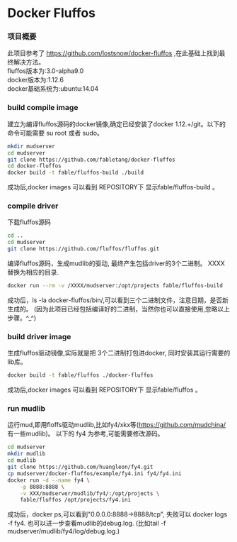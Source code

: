 Docker Fluffos
==============
### 项目概要 

此项目参考了 https://github.com/lostsnow/docker-fluffos ,在此基础上找到最终解决方法。<br> 
fluffos版本为:3.0-alpha9.0<br> 
docker版本为:1.12.6<br> 
docker基础系统为:ubuntu:14.04<br> 

### build compile image

  建立为编译fluffos源码的docker镜像,确定已经安装了docker 1.12.+/git。以下的命令可能需要
su root 或者 sudo。
```bash
mkdir mudserver
cd mudserver
git clone https://github.com/fabletang/docker-fluffos
cd docker-fluffos
docker build -t fable/fluffos-build ./build
```
成功后,docker images 可以看到  REPOSITORY下 显示fable/fluffos-build  。

### compile driver

  下载fluffos源码
```bash
cd ..
cd mudserver 
git clone https://github.com/fluffos/fluffos.git
```
  编译fluffos源码，生成mudlib的驱动, 最终产生包括driver的3个二进制。 
XXXX替换为相应的目录.

```bash
docker run --rm -v /XXXX/mudserver:/opt/projects fable/fluffos-build
```
成功后，ls -la docker-fluffos/bin/,可以看到三个二进制文件，注意日期，是否新生成的。
(因为此项目已经包括编译好的二进制，当然你也可以直接使用,忽略以上步骤。^_^)

### build driver image

  生成fluffos驱动镜像,实际就是把 3个二进制打包进docker, 同时安装其运行需要的lib库。
```bash
docker build -t fable/fluffos ./docker-fluffos
``` 
成功后,docker images 可以看到  REPOSITORY下 显示fable/fluffos 。

### run mudlib

  运行mud,即用floffs驱动mudlib,比如fy4/xkx等(https://github.com/mudchina/ 有一些mudlib)。
以下的 fy4 为参考,可能需要修改源码。
```bash
cd mudserver
mkdir mudlib
cd mudlib
git clone https://github.com/huangleon/fy4.git
cp mudserver/docker-fluffos/example/fy4.ini fy4/fy4.ini
docker run -d --name fy4 \
    -p 8888:8888 \
    -v XXX/mudserver/mudlib/fy4/:/opt/projects \
    fable/fluffos /opt/projects/fy4.ini
```
成功后，docker ps,可以看到"0.0.0.0:8888->8888/tcp", 失败可以 docker logs -f fy4.
也可以进一步查看mudlib的debug.log. (比如tail -f mudserver/mudlib/fy4/log/debug.log.)
